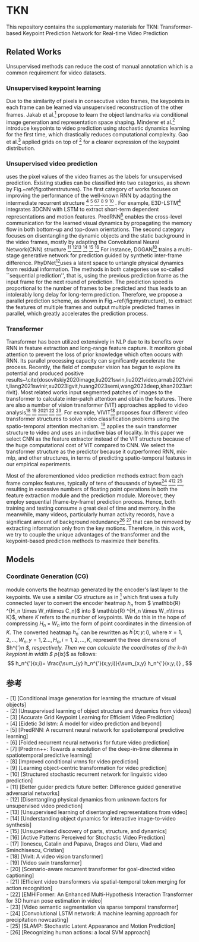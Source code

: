 # TKN
This repository contains the supplementary materials for TKN: Transformer-based Keypoint Prediction Network for Real-time Video Prediction
## Related Works
Unsupervised methods can reduce the cost of manual annotation which is a common requirement for video datasets.
### Unsupervised keypoint learning
Due to the similarity of pixels in consecutive video frames, the keypoints in each frame can be learned via unsupervised reconstruction of the other frames. Jakab et al.[<sup>1</sup>](#jakab2018conditional) propose to learn the object landmarks via conditional image generation and representation space shaping. Minderer et al.[<sup>2</sup>](#minderer2019unsupervised) introduce keypoints to video prediction using stochastic dynamics learning for the first time, which drastically reduces computational complexity. Gao et al.[<sup>3</sup>](#gao2021accurate) applied grids on top of [<sup>2</sup>](#minderer2019unsupervised) for a clearer expression of the keypoint distribution.
### Unsupervised video prediction
uses the pixel values of the video frames as the labels for unsupervised prediction. Existing studies can be classified into two categories, as shown by Fig.~ref{fig:otherstrutures}. 
The first category of works focuses on improving the performance of the well-known RNN by adapting the intermediate recurrent structure [<sup>4</sup>](#wang2018eidetic) [<sup>5</sup>](#wang2021predrnn) [<sup>6</sup>](#oliu2018folded)[<sup>7</sup>](#wang2018predrnn++) [<sup>8</sup>](#castrejon2019improved) [<sup>9</sup>](#chen2017learning) [<sup>10</sup>](#yang2019structured)
. For example, E3D-LSTM[<sup>4</sup>](#wang2018eidetic) integrates 3DCNN with LSTM to extract short-term dependent representations and motion features. PredRNN[<sup>5</sup>](#wang2021predrnn) enables the cross-level communication for the learned visual dynamics by propagating the memory flow in both bottom-up and top-down orientations. 
The second category focuses on disentangling the dynamic objects and the static background in the video frames, mostly by adapting the Convolutional Neural Network(CNN) structure [<sup>11</sup>](#ying2018better) [<sup>12</sup>](#guen2020disentangling )[<sup>13</sup>](#denton2017unsupervised) [<sup>14</sup>](#blattmann2021understanding) [<sup>15</sup>](#xu2019unsupervised) [<sup>16</sup>](#xu2022active)
For instance, DGGAN[<sup>10</sup>](#ying2018better) trains a multi-stage generative network for prediction guided by synthetic inter-frame difference. PhyDNet[<sup>12</sup>](#guen2020disentangling)uses a latent space to untangle physical dynamics from residual information. 
The methods in both categories use so-called ``sequential prediction'', that is, using the previous prediction frame as the input frame for the next round of prediction. The prediction speed is proportional to the number of frames to be predicted and thus leads to an intolerably long delay for long-term prediction. 
Therefore, we propose a parallel prediction scheme, as shown in Fig.~ref{fig:mystructure}, to extract the features of multiple frames and output multiple predicted frames in parallel, which greatly accelerates the prediction process.
### Transformer
Transformer has been utilized extensively in NLP due to its benefits over RNN in feature extraction and long-range feature capture. It monitors global attention to prevent the loss of prior knowledge which often occurs with RNN. Its parallel processing capacity can significantly accelerate the process. Recently, the field of computer vision has begun to explore its potential and produced positive results~\cite{dosovitskiy2020image,liu2021swin,liu2021video,arnab2021vivit,liang2021swinir,xu2023lgvit,huang2023semi,wang2023deep,khan2023artrivit}. Most related works input segmented patches of images to the transformer to calculate inter-patch attention and obtain the features. There are also a number of vision transformer (VIT) approaches applied to video analysis[<sup>18</sup>](#arnab2021vivit) [<sup>19</sup>](#liu2022video) [<sup>20</sup>](#man2022scenario)[<sup>21</sup>](#feng2023efficient) [<sup>22</sup>](#xiang2023emhiformer) [<sup>23</sup>](#li2021video). For example, VIVIT[<sup>18</sup>](#arnab2021vivit) proposes four different video transformer structures to solve video classification problems using the spatio-temporal attention mechanism. [<sup>19</sup>](#liu2022video) applies the swin transformer structure to video and uses an inductive bias of locality. In this paper we select CNN as the feature extractor instead of the VIT structure because of the huge computational cost of VIT compared to CNN. We select the transformer structure as the predictor because it outperformed RNN, mix-mlp, and other structures, in terms of predicting spatio-temporal features in our empirical experiments.

Most of the aforementioned video prediction methods extract from each frame complex features, typically of tens of thousands of bytes[<sup>24</sup>](#shi2015convolutional) [<sup>4</sup>](#wang2018eidetic)[<sup>12</sup>](#guen2020disentangling) [<sup>25</sup>](#akan2021slamp), resulting in excessive numbers of floating point operations in both the feature extraction module and the prediction module. Moreover, they employ sequential (frame-by-frame) prediction process. Hence, both training and testing consume a great deal of time and memory. In the meanwhile, many videos, particularly human activity records, have a significant amount of background redundancy[<sup>26</sup>](#schuldt2004recognizing) [<sup>27</sup>](#h36m_pami) that can be removed by extracting information only from the key motions. Therefore, in this work, we try to couple the unique advantages of the transformer and the keypoint-based prediction methods to maximize their benefits.
## Models
### Coordinate Generation (CG)
module converts the heatmap generated by the encoder's last layer to the keypoints.  We use a similar CG structure as in [<sup>1</sup>](#jakab2018conditional) which first uses a fully connected layer to convert the encoder heatmap $h_n$ from $ \mathbb{R} ^{H_n \times W_n\times C_n}$ into $ \mathbb{R} ^{H_n \times W_n\times K}$, where $K$ refers to the number of keypoints. We do this in the hope of compressing $H_n \times W_n$ into the form of point coordinates in the dimension of $K$. The converted heatmap $h^{'}_n$ can be rewritten as $h^{'}(x;y;i)$, where $x=1,2,...,W_n,y=1,2...,H_n,i=1,2,...,K$, represent the three dimensions of $h^{'}_n $, respectively. Then we can calculate the coordinates of the $k$-th keypiont in width $ p_{ix}$ as follows:
$$
h_n^{'}(x;i)= \frac{\sum_{y} h_n^{'}(x;y;i)}{\sum_{x,y} h_n^{'}(x;y;i)} , 
$$
## 参考

<div id="jakab2018conditional"></div>
- [1] [Conditional image generation for learning the structure of visual objects]
<div id="minderer2019unsupervised"></div>
- [2] [Unsupervised learning of object structure and dynamics from videos]
<div id="gao2021accurate"></div>
- [3] [Accurate Grid Keypoint Learning for Efficient Video Prediction]
<div id="wang2018eidetic"></div>
- [4] [Eidetic 3d lstm: A model for video prediction and beyond]
<div id="wang2021predrnn"></div>
- [5] [PredRNN: A recurrent neural network for spatiotemporal predictive learning]
<div id="oliu2018folded"></div>
- [6] [Folded recurrent neural networks for future video prediction]
<div id="wang2018predrnn++"></div>
- [7] [Predrnn++: Towards a resolution of the deep-in-time dilemma in spatiotemporal predictive learning]
<div id="castrejon2019improved"></div>
- [8] [Improved conditional vrnns for video prediction]
<div id="chen2017learning"></div>
- [9] [Learning object-centric transformation for video prediction]
<div id="yang2019structured"></div>
- [10] [Structured stochastic recurrent network for linguistic video prediction]
<div id="ying2018better"></div>
- [11] [Better guider predicts future better: Difference guided generative adversarial networks]
<div id="guen2020disentangling"></div>
- [12] [Disentangling physical dynamics from unknown factors for unsupervised video prediction]
<div id="denton2017unsupervised"></div>
- [13] [Unsupervised learning of disentangled representations from video]
<div id="blattmann2021understanding"></div>
- [14] [Understanding object dynamics for interactive image-to-video synthesis]
<div id="xu2019unsupervised"></div>
- [15] [Unsupervised discovery of parts, structure, and dynamics]
<div id="xu2022active"></div>
- [16] [Active Patterns Perceived for Stochastic Video Prediction]
<div id="h36m_pami"></div>
- [17] [Ionescu, Catalin and Papava, Dragos and Olaru, Vlad and Sminchisescu,  Cristian]
<div id="arnab2021vivit"></div>
- [18] [Vivit: A video vision transformer]
<div id="liu2022video"></div>
- [19] [Video swin transformer]
<div id="man2022scenario"></div>
- [20] [Scenario-aware recurrent transformer for goal-directed video captioning]
<div id="feng2023efficient"></div>
- [21] [Efficient video transformers via spatial-temporal token merging for action recognition]
<div id="xiang2023emhiformer"></div>
- [22] [EMHIFormer: An Enhanced Multi-Hypothesis Interaction Transformer for 3D human pose estimation in video]
<div id="li2021video"></div>
- [23] [Video semantic segmentation via sparse temporal transformer]
<div id="shi2015convolutional"></div>
- [24] [Convolutional LSTM network: A machine learning approach for precipitation nowcasting]
<div id="akan2021slamp"></div>
- [25] [SLAMP: Stochastic Latent Appearance and Motion Prediction]
<div id="schuldt2004recognizing"></div>
- [26] [Recognizing human actions: a local SVM approach]
